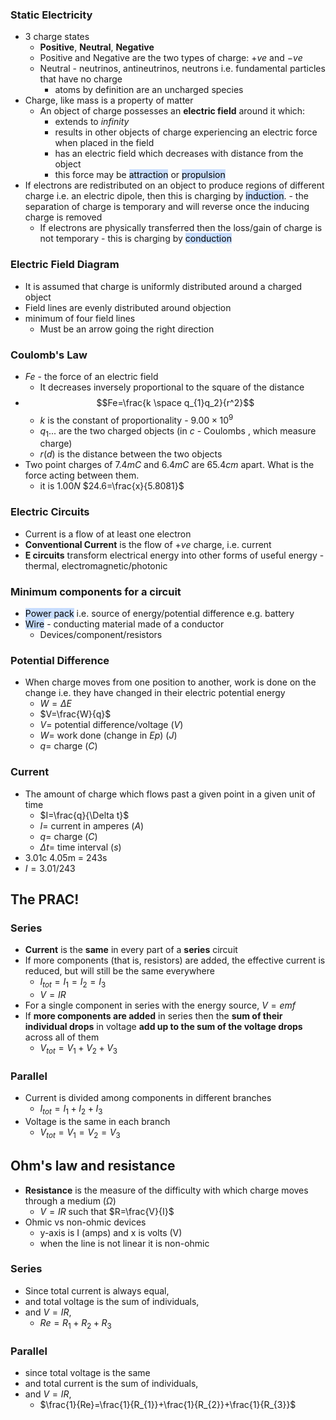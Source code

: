 ### Static Electricity
- 3 charge states
	- **Positive**, **Neutral**, **Negative**
	- Positive and Negative are the two types of charge: $+ve$ and $-ve$
	- Neutral - neutrinos, antineutrinos, neutrons i.e. fundamental particles that have no charge
		- atoms by definition are an uncharged species
- Charge, like mass is a property of matter
	- An object of charge possesses an **electric field** around it which:
		- extends to *infinity*
		- results in other objects of charge experiencing an electric force when placed in the field
		- has an electric field which decreases with distance from the object
		- this force may be <mark style="background: #ADCCFFA6;">attraction</mark> or <mark style="background: #ADCCFFA6;">propulsion</mark> 
- If electrons are redistributed on an object to produce regions of different charge i.e. an electric dipole, then this is charging by <mark style="background: #ADCCFFA6;">induction</mark>. - the separation of charge is temporary and will reverse once the inducing charge is removed
	- If electrons are physically transferred then the loss/gain of charge is not temporary - this is charging by <mark style="background: #ADCCFFA6;">conduction</mark>

### Electric Field Diagram
- It is assumed that charge is uniformly distributed around a charged object
- Field lines are evenly distributed around objection
- minimum of four field lines
	- Must be an arrow going the right direction

### Coulomb's Law
- $Fe$ - the force of an electric field
	- It decreases inversely proportional to the square of the distance
- $$Fe=\frac{k \space q_{1}q_2}{r^2}$$
	- $k$ is the constant of proportionality - $9.00\times10^9$
	- $q_{1}...$ are the two charged objects (in $c$ - Coulombs , which measure charge)
	- $r (d)$ is the distance between the two objects 
- Two point charges of $7.4mC$ and $6.4mC$ are $65.4cm$ apart. What is the force acting between them.
	- it is $1.00N$
$24.6=\frac{x}{5.8081}$


### Electric Circuits
- Current is a flow of at least one electron
- **Conventional Current** is the flow of $+ve$ charge, i.e. current
- **E circuits** transform electrical energy into other forms of useful energy - thermal, electromagnetic/photonic

### Minimum components for a circuit
- <mark style="background: #ADCCFFA6;">Power pack</mark> i.e. source of energy/potential difference e.g. battery
- <mark style="background: #ADCCFFA6;">Wire</mark> - conducting material made of a conductor
	- Devices/component/resistors

### Potential Difference
- When charge moves from one position to another, work is done on the change i.e. they have changed in their electric potential energy
	- $W=\Delta E$
	- $V=\frac{W}{q}$
	- $V=$ potential difference/voltage ($V$)
	- $W=$ work done (change in $Ep$) ($J$)
	- $q=$ charge ($C$)

### Current
- The amount of charge which flows past a given point in a given unit of time
	- $I=\frac{q}{\Delta t}$
	- $I=$ current in amperes ($A$)
	- $q=$ charge ($C$)
	- $\Delta t=$ time interval ($s$)
- 3.01c 4.05m = 243s
- $I=3.01/243$


## The PRAC!
### Series
- **Current** is the **same** in every part of a **series** circuit
- If more components (that is, resistors) are added, the effective current is reduced, but will still be the same everywhere
	- $I_{tot}=I_1=I_2=I_3$
	- $V=IR$
- For a single component in series with the energy source, $V=emf$
- If **more components are added** in series then the **sum of their individual drops** in voltage **add up to the sum of the voltage drops** across all of them
	- $V_{tot}=V_1+V_2+V_3$
### Parallel
- Current is divided among components in different branches
	- $I_{tot}=I_1+I_2+I_3$
- Voltage is the same in each branch
	- $V_{tot}=V_1=V_2=V_3$


## Ohm's law and resistance
- **Resistance** is the measure of the difficulty with which charge moves through a medium ($\Omega$)
	- $V=IR$ such that $R=\frac{V}{I}$
- Ohmic vs non-ohmic devices
	- y-axis is I (amps) and x is volts (V)
	- when the line is not linear it is non-ohmic

### Series
- Since total current is always equal,
- and total voltage is the sum of individuals,
- and $V=IR$,
	- $Re=R_1+R_2+R_3$

### Parallel
- since total voltage is the same
- and total current is the sum of individuals,
- and $V=IR$,
	- $\frac{1}{Re}=\frac{1}{R_{1}}+\frac{1}{R_{2}}+\frac{1}{R_{3}}$